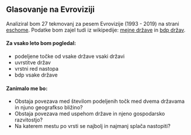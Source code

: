 ## Glasovanje na Evroviziji

Analiziral bom 27 tekmovanj za pesem Evrovizije (1993 - 2019) na strani [eschome](https://eschome.net/). Podatke bom zajel tudi iz wikipedije: [mejne države](https://en.wikipedia.org/wiki/List_of_countries_and_territories_by_land_borders) in [bdp držav](https://en.wikipedia.org/wiki/List_of_countries_by_past_and_projected_GDP_(nominal)).

#### Za vsako leto bom pogledal:
- podeljene točke od vsake države vsaki državi
- uvrstitve držav
- vrstni red nastopa
- bdp vsake države

#### Zanimalo me bo:
- Obstaja povezava med številom podeljenih točk med dvema državama in njuno geografkso bližino?
- Obstaja povezava med uspehom države in njeno gospodarsko razvitostjo?
- Na katerem mestu po vrsti se najbolj in najmanj splača nastopiti?
